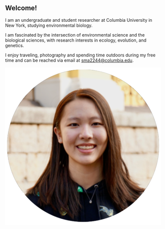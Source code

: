 ## Welcome!

I am an undergraduate and student researcher at Columbia University in New York, studying environmental biology.

I am fascinated by the intersection of environmental science and the biological sciences, with research interests in ecology, evolution, and genetics. 

I enjoy traveling, photography and spending time outdoors during my free time and can be reached via email at [sma2244@columbia.edu](sma2244@columbia.edu).


![profile](/images/profile-picture.png)

